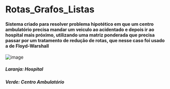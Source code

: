 # Rotas_Grafos_Listas

#### Sistema criado para resolver problema hipotético em que um centro ambulatório precisa mandar um veiculo ao acidentado e depois ir ao hospital mais próximo, utilizando uma matriz ponderada que precisa passar por um tratamento de redução de rotas, que nesse caso foi usado a de Floyd-Warshall

![image](https://github.com/luisjro16/Rotas_Grafos_Listas/assets/133915301/cc84f9ef-9a1b-4396-bb61-e61c1a305883)
##### Laranja: Hospital
##### Verde: Centro Ambulatório

